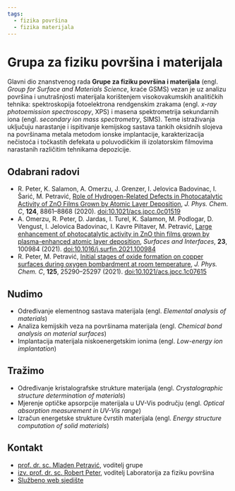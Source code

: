 ```yaml
---
tags:
  - fizika površina
  - fizika materijala
---
```


# Grupa za fiziku površina i materijala

Glavni dio znanstvenog rada **Grupe za fiziku površina i materijala** (engl. *Group for Surface and Materials Science*, kraće GSMS) vezan je uz analizu površina i unutrašnjosti materijala korištenjem visokovakumskih analitičkih tehnika: spektroskopija fotoelektrona rendgenskim zrakama (engl. *x-ray photoemission spectroscopy*, XPS) i masena spektrometrija sekundarnih iona (engl. *secondary ion mass spectrometry*, SIMS). Teme istraživanja uključuju narastanje i ispitivanje kemijskog sastava tankih oksidnih slojeva na površinama metala metodom ionske implantacije, karakterizacija nečistoća i točkastih defekata u poluvodičkim ili izolatorskim filmovima narastanih različitim tehnikama depozicije.

## Odabrani radovi

- R. Peter, K. Salamon, A. Omerzu, J. Grenzer, I. Jelovica Badovinac, I. Šarić, M. Petravić, [Role of Hydrogen-Related Defects in Photocatalytic Activity of ZnO Films Grown by Atomic Layer Deposition](https://pubs.acs.org/doi/abs/10.1021/acs.jpcc.0c01519),  *J. Phys. Chem. C*, **124**, 8861–8868 (2020). [doi:10.1021/acs.jpcc.0c01519](https://doi.org/10.1021/acs.jpcc.0c01519)
- A. Omerzu, R. Peter, D. Jardas, I. Turel, K. Salamon, M. Podlogar, D. Vengust, I. Jelovica Badovinac, I. Kavre Piltaver, M. Petravić, [Large enhancement of photocatalytic activity in ZnO thin films grown by plasma-enhanced atomic layer deposition](https://www.sciencedirect.com/science/article/abs/pii/S2468023021000614), *Surfaces and Interfaces*, **23**, 100984 (2021). [doi:10.1016/j.surfin.2021.100984](https://doi.org/10.1016/j.surfin.2021.100984)
- R. Peter, M. Petravić, [Initial stages of oxide formation on copper surfaces during oxygen bombardment at room temperature](https://pubs.acs.org/doi/abs/10.1021/acs.jpcc.1c07615), *J. Phys. Chem. C*, **125**, 25290–25297 (2021). [doi:10.1021/acs.jpcc.1c07615](https://doi.org/10.1021/acs.jpcc.1c07615)

## Nudimo

- Određivanje elementnog sastava materijala (engl. *Elemental analysis of materials*)
- Analiza kemijskih veza na površinama materijala (engl. *Chemical bond analysis on material surfaces*)
- Implantacija materijala niskoenergetskim ionima (engl. *Low-energy ion implantation*)

## Tražimo

- Određivanje kristalografske strukture materijala (engl. *Crystalographic structure determination of materials*)
- Mjerenje optičke apsorpcije materijala u UV-Vis području (engl. *Optical absorption measurement in UV-Vis range*)
- Izračun energetske strukture čvrstih materijala (engl. *Energy structure computation of solid materials*)

## Kontakt

- [prof. dr. sc. Mladen Petravić](https://www.phy.uniri.hr/hr/djelatnici/28-hr/djelatnici/193-mladen-petravi.html), voditelj grupe
- [izv. prof. dr. sc. Robert Peter](https://www.robertpeter.science/), voditelj Laboratorija za fiziku površina
- [Službeno web sjedište](https://www.phy.uniri.hr/hr/ustroj/29-hr/ustroj/laboratoriji/197-laboratorij-za-fiziku-povrsina.html)
